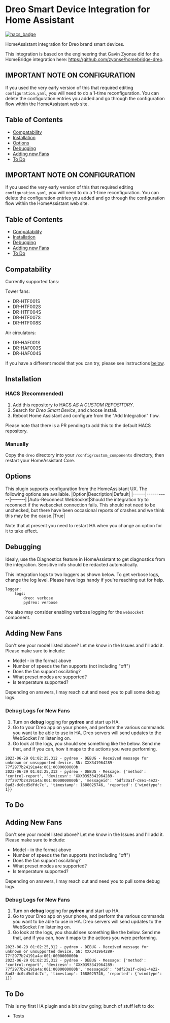 # Dreo Smart Device Integration for Home Assistant
[![hacs_badge](https://img.shields.io/badge/HACS-Custom-41BDF5.svg?style=for-the-badge)](https://github.com/hacs/integration)

HomeAssistant integration for Dreo brand smart devices. 

This integration is based on the engineering that Gavin Zyonse did for the HomeBridge integration here: https://github.com/zyonse/homebridge-dreo.

## IMPORTANT NOTE ON CONFIGURATION
If you used the very early version of this that required editing `configuration.yaml`, you will need to do a 1-time reconfiguration. You can delete the configuration entries you added and go through the configuration flow within the HomeAssistant web site.

## Table of Contents
- [Compatability](#compatability)
- [Installation](#installation)
- [Options](#options)
- [Debugging](#debugging)
- [Adding new Fans](#addingFans)
- [To Do](#todo)
    
<a name="compatability"></a>
## IMPORTANT NOTE ON CONFIGURATION
If you used the very early version of this that required editing `configuration.yaml`, you will need to do a 1-time reconfiguration. You can delete the configuration entries you added and go through the configuration flow within the HomeAssistant web site.

## Table of Contents
- [Compatability](#compatability)
- [Installation](#installation)
- [Debugging](#debugging)
- [Adding new Fans](#addingFans)
- [To Do](#todo)
    
<a name="compatability"></a>
## Compatability
Currently supported fans:

Tower fans:
- DR-HTF001S
- DR-HTF002S
- DR-HTF004S
- DR-HTF007S
- DR-HTF008S

Air circulators:
- DR-HAF001S
- DR-HAF003S
- DR-HAF004S

If you have a different model that you can try, please see instructions [below](#addingfans).

<a name="installation"></a>
<a name="installation"></a>
## Installation

### HACS (Recommended)

1. Add this repository to HACS *AS A CUSTOM REPOSITORY*.
1. Search for *Dreo Smart Device*, and choose install. 
1. Reboot Home Assistant and configure from the "Add Integration" flow.

Please note that there is a PR pending to add this to the default HACS repository.

### Manually
Copy the `dreo` directory into your `/config/custom_components` directory, then restart your HomeAssistant Core.

<a name="options"></a>
## Options
This plugin supports configuration from the HomeAssistant UX. The following options are available. 
|Option|Description|Default|
|------|-----------|-------|
|Auto-Reconnect WebSocket|Should the integration try to reconnect if the websocket connection fails. This should not need to be unchecked, but there have been occasional reports of crashes and we think this may be the cause.|True|

Note that at present you need to restart HA when you change an option for it to take effect.

<a name="debugging"></a>
## Debugging
Idealy, use the Diagnostics feature in HomeAssistant to get diagnostics from the integration. Sensitive info should be redacted automatically.

This integration logs to two loggers as shown below. To get verbose logs, change the log level.  Please have logs handy if you're reaching out for help.

```
logger:
    logs:
        dreo: verbose
        pydreo: verbose
```

You also may consider enabling verbose logging for the `websocket` component.

<a name="addingFans"></a>
## Adding New Fans
Don't see your model listed above? Let me know in the Issues and I'll add it. Please make sure to include:

* Model - in the format above
* Number of speeds the fan supports (not including "off")
* Does the fan support oscilating?
* What preset modes are supported?
* Is temperature supported?

Depending on answers, I may reach out and need you to pull some debug logs.

### Debug Logs for New Fans

1. Turn on **debug** logging for **pydreo** and start up HA.
1. Go to your Dreo app on your phone, and perform the various commands you want to be able to use in HA.  Dreo servers will send updates to the WebSocket i'm listening on.
1. Go look at the logs, you should see something like the below.  Send me that, and if you can, how it maps to the actions you were performing.

```
2023-06-29 01:02:25,312 - pydreo - DEBUG - Received message for unknown or unsupported device. SN: XXX341964289-77f2977b24191a4a:001:0000000000b
2023-06-29 01:02:25,312 - pydreo - DEBUG - Message: {'method': 'control-report', 'devicesn': 'XXX0393341964289-77f2977b24191a4a:001:0000000000b', 'messageid': 'bdf23a1f-c8e1-4e22-8ad3-dc0cd5dfdc7c', 'timestamp': 1688025746, 'reported': {'windtype': 1}}
```

<a name="todo"></a>
## To Do
<a name="addingFans"></a>
## Adding New Fans
Don't see your model listed above? Let me know in the Issues and I'll add it. Please make sure to include:

* Model - in the format above
* Number of speeds the fan supports (not including "off")
* Does the fan support oscilating?
* What preset modes are supported?
* Is temperature supported?

Depending on answers, I may reach out and need you to pull some debug logs.

### Debug Logs for New Fans

1. Turn on **debug** logging for **pydreo** and start up HA.
1. Go to your Dreo app on your phone, and perform the various commands you want to be able to use in HA.  Dreo servers will send updates to the WebSocket i'm listening on.
1. Go look at the logs, you should see something like the below.  Send me that, and if you can, how it maps to the actions you were performing.

```
2023-06-29 01:02:25,312 - pydreo - DEBUG - Received message for unknown or unsupported device. SN: XXX341964289-77f2977b24191a4a:001:0000000000b
2023-06-29 01:02:25,312 - pydreo - DEBUG - Message: {'method': 'control-report', 'devicesn': 'XXX0393341964289-77f2977b24191a4a:001:0000000000b', 'messageid': 'bdf23a1f-c8e1-4e22-8ad3-dc0cd5dfdc7c', 'timestamp': 1688025746, 'reported': {'windtype': 1}}
```

<a name="todo"></a>
## To Do
This is my first HA plugin and a bit slow going; bunch of stuff left to do:
* Tests
